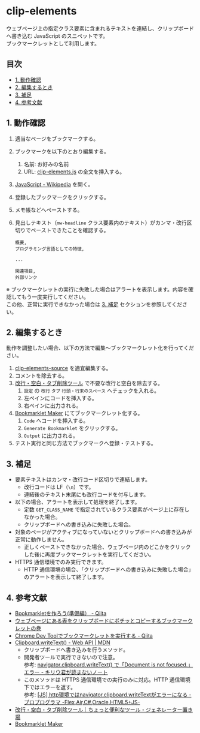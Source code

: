 <!-- omit in toc -->
# clip-elements

ウェブページ上の指定クラス要素に含まれるテキストを連結し、クリップボードへ書き込む JavaScript のスニペットです。  
ブックマークレットとして利用します。

<!-- omit in toc -->
## 目次

- [1. 動作確認](#1-動作確認)
- [2. 編集するとき](#2-編集するとき)
- [3. 補足](#3-補足)
- [4. 参考文献](#4-参考文献)

## 1. 動作確認

1. 適当なページをブックマークする。
2. ブックマークを以下のとおり編集する。
    1. 名前: お好みの名前
    2. URL: [clip-elements.js](/clip-elements.js) の全文を挿入する。
3. [JavaScript - Wikipedia](https://ja.wikipedia.org/wiki/JavaScript) を開く。
4. 登録したブックマークをクリックする。
5. メモ帳などへペーストする。
6. 見出しテキスト（`mw-headline` クラス要素内のテキスト）がカンマ・改行区切りでペーストできたことを確認する。

    ```text
    概要,
    プログラミング言語としての特徴,

    ...

    関連項目,
    外部リンク
    ```

※ ブックマークレットの実行に失敗した場合はアラートを表示します。内容を確認してもう一度実行してください。  
この他、正常に実行できなかった場合は [3. 補足](#3-補足) セクションを参照してください。

## 2. 編集するとき

動作を調整したい場合、以下の方法で編集～ブックマークレット化を行ってください。

1. [clip-elements-source](/clip-elements-source.js) を適宜編集する。
2. コメントを除去する。
3. [改行・空白・タブ削除ツール](https://html-css-javascript.com/n-space-tab/) で不要な改行と空白を除去する。
    1. `設定` の `改行` `タブ` `行頭・行末のスペース` へチェックを入れる。
    2. 左ペインにコードを挿入する。
    3. 右ペインに出力される。
4. [Bookmarklet Maker](https://caiorss.github.io/bookmarklet-maker/) にてブックマークレット化する。
    1. `Code` へコードを挿入する。
    2. `Generate Bookmarklet` をクリックする。
    3. `Output` に出力される。
5. テスト実行と同じ方法でブックマークへ登録・テストする。

## 3. 補足

- 要素テキストはカンマ・改行コード区切りで連結します。
    - 改行コードは LF（`\n`）です。
    - 連結後のテキスト末尾にも改行コードを付与します。
- 以下の場合、アラートを表示して処理を終了します。
    - 定数 `GET_CLASS_NAME` で指定されているクラス要素がページ上に存在しなかった場合。
    - クリップボードへの書き込みに失敗した場合。
- 対象のページがアクティブになっていないとクリップボードへの書き込みが正常に動作しません。
    - 正しくペーストできなかった場合、ウェブページ内のどこかをクリックした後に再度ブックマークレットを実行してください。
- HTTPS 通信環境でのみ実行できます。
    - HTTP 通信環境の場合、「クリップボードへの書き込みに失敗した場合」のアラートを表示して終了します。

## 4. 参考文献

- [Bookmarkletを作ろう(準備編） - Qiita](https://qiita.com/kanaxx/items/63debe502aacd73c3cb8)
- [ウェブページにある表をクリップボードにポチッとコピーするブックマークレットの巻](https://vucavucalife.com/table-wo-clipboard-ni-copy-surudakeno-bookmarklet/)
- [Chrome Dev Toolでブックマークレットを実行する - Qiita](https://qiita.com/kanaxx/items/0fe8e7e2deea482960b0)
- [Clipboard.writeText() - Web API | MDN](https://developer.mozilla.org/ja/docs/Web/API/Clipboard/writeText)
    - クリップボードへ書き込みを行うメソッド。
    - 開発者ツールで実行できないので注意。  
    参考: [navigator.clipboard.writeText() で「Document is not focused.」エラー - キリウ君が読まないノート](https://note.kiriukun.com/entry/20200908-document-is-not-focused-error-on-calling-navigator-clipboard-writetext)
    - このメソッドは HTTPS 通信環境での実行のみに対応。HTTP 通信環境下ではエラーを返す。  
    参考: [[JS] http環境ではnavigator.clipboard.writeTextがエラーになる - プロプログラマ -Flex,Air,C#,Oracle,HTML5+JS-](http://propg.ee-mall.info/%E3%83%97%E3%83%AD%E3%82%B0%E3%83%A9%E3%83%9F%E3%83%B3%E3%82%B0/javascript/js-http%E7%92%B0%E5%A2%83%E3%81%A7%E3%81%AFnavigator-clipboard-writetext%E3%81%8C%E3%82%A8%E3%83%A9%E3%83%BC%E3%81%AB%E3%81%AA%E3%82%8B/)
- [改行・空白・タブ削除ツール｜ちょっと便利なツール・ジェネレーター置き場](https://html-css-javascript.com/n-space-tab/)
- [Bookmarklet Maker](https://caiorss.github.io/bookmarklet-maker/)

